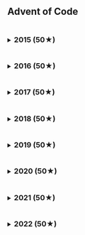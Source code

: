 ## Advent of Code

<details>
<summary><h3 style="display: inline-block;">2015 (50★)</h3></summary>

| Day | Ruby (1) | Ruby (2) |
| --- | -------: | -------: |
| 01  |  0.49 ms |  0.17 ms |
| 02  |  1.21 ms |  0.61 ms |

</details>
<details>
<summary><h3 style="display: inline-block;">2016 (50★)</h3></summary>
</details>

<details>
<summary><h3 style="display: inline-block;">2017 (50★)</h3></summary>
</details>

<details>
<summary><h3 style="display: inline-block;">2018 (50★)</h3></summary>
</details>

<details>
<summary><h3 style="display: inline-block;">2019 (50★)</h3></summary>
</details>

<details>
<summary><h3 style="display: inline-block;">2020 (50★)</h3></summary>
</details>

<details>
<summary><h3 style="display: inline-block;">2021 (50★)</h3></summary>
</details>

<details>
<summary><h3 style="display: inline-block;">2022 (50★)</h3></summary>
</details>
